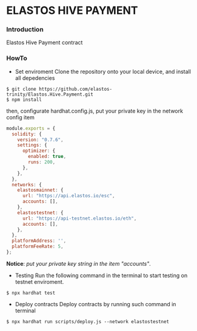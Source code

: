 # ELASTOS HIVE PAYMENT

### Introduction
Elastos Hive Payment contract



### HowTo

- Set enviroment
Clone the repository onto your local device, and install all depedencies

```shell
$ git clone https://github.com/elastos-trinity/Elastos.Hive.Payment.git
$ npm install
```

then, configurate hardhat.config.js, put your private key in the network config item

```javascript
module.exports = {
  solidity: {
    version: "0.7.6",
    settings: {
      optimizer: {
        enabled: true,
        runs: 200,
      },
    },
  },
  networks: {
    elastosmainnet: {
      url: "https://api.elastos.io/esc",
      accounts: [],
    },
    elastostestnet: {
      url: "https://api-testnet.elastos.io/eth",
      accounts: [],
    },
  },
  platformAddress: '',
  platformFeeRate: 5,
};
```

**Notice**: *put your private key string in the item "accounts"*.

- Testing
Run the following command in the terminal to start testing on testnet enviroment.

```shell
$ npx hardhat test
```


- Deploy contracts
Deploy contracts by running such command in terminal

```shell
$ npx hardhat run scripts/deploy.js --network elastostestnet
```

